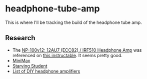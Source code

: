 # headphone-tube-amp

This is where I'll be tracking the build of the headphone tube amp.


## Research

- The [NP-100v12: 12AU7 (ECC82) / IRF510 Headphone Amp](http://diyaudioprojects.com/Solid/12AU7-IRF510-LM317-Headamp/) was referenced on [this instructable](http://www.instructables.com/id/Class-A-Hybrid-Headphone-Amp/?ALLSTEPS). It seems pretty good.
- [MiniMax](http://www.diyforums.org/MiniMAX/MiniMAXtubes.php)
- [Starving Student]()
- [List of DIY headphone amplifiers](http://www.head-fi.org/t/537398/list-of-diy-headphone-amplifiers)
